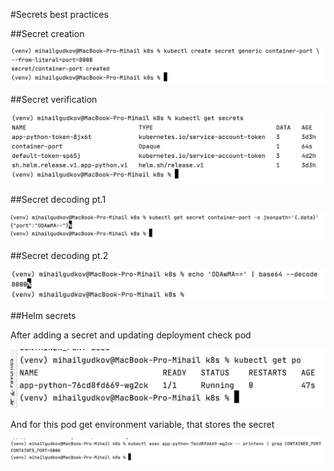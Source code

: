 #Secrets best practices

##Secret creation 

![](screenshots/lab11/l11-img1.png)

##Secret verification

![](screenshots/lab11/l11-img2.png)

##Secret decoding pt.1

![](screenshots/lab11/l11-img3.png)

##Secret decoding pt.2

![](screenshots/lab11/l11-img4.png)

##Helm secrets

After adding a secret and updating deployment check pod

![](screenshots/lab11/l11-img5.png)

And for this pod get environment variable, that stores the secret

![](screenshots/lab11/l11-img6.png)